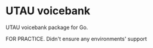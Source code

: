 # UTAU voicebank

UTAU voicebank package for Go. 

FOR PRACTICE. Didn't ensure any environments' support
